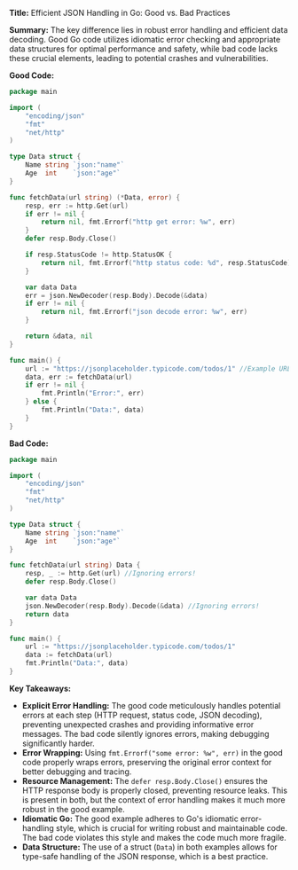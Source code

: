 **Title:** Efficient JSON Handling in Go: Good vs. Bad Practices

**Summary:**  The key difference lies in robust error handling and efficient data decoding. Good Go code utilizes idiomatic error checking and appropriate data structures for optimal performance and safety, while bad code lacks these crucial elements, leading to potential crashes and vulnerabilities.

**Good Code:**

```go
package main

import (
	"encoding/json"
	"fmt"
	"net/http"
)

type Data struct {
	Name string `json:"name"`
	Age  int    `json:"age"`
}

func fetchData(url string) (*Data, error) {
	resp, err := http.Get(url)
	if err != nil {
		return nil, fmt.Errorf("http get error: %w", err)
	}
	defer resp.Body.Close()

	if resp.StatusCode != http.StatusOK {
		return nil, fmt.Errorf("http status code: %d", resp.StatusCode)
	}

	var data Data
	err = json.NewDecoder(resp.Body).Decode(&data)
	if err != nil {
		return nil, fmt.Errorf("json decode error: %w", err)
	}

	return &data, nil
}

func main() {
	url := "https://jsonplaceholder.typicode.com/todos/1" //Example URL
	data, err := fetchData(url)
	if err != nil {
		fmt.Println("Error:", err)
	} else {
		fmt.Println("Data:", data)
	}
}
```

**Bad Code:**

```go
package main

import (
	"encoding/json"
	"fmt"
	"net/http"
)

type Data struct {
	Name string `json:"name"`
	Age  int    `json:"age"`
}

func fetchData(url string) Data {
	resp, _ := http.Get(url) //Ignoring errors!
	defer resp.Body.Close()

	var data Data
	json.NewDecoder(resp.Body).Decode(&data) //Ignoring errors!
	return data
}

func main() {
	url := "https://jsonplaceholder.typicode.com/todos/1"
	data := fetchData(url)
	fmt.Println("Data:", data)
}
```


**Key Takeaways:**

* **Explicit Error Handling:** The good code meticulously handles potential errors at each step (HTTP request, status code, JSON decoding), preventing unexpected crashes and providing informative error messages.  The bad code silently ignores errors, making debugging significantly harder.
* **Error Wrapping:** Using `fmt.Errorf("some error: %w", err)` in the good code properly wraps errors, preserving the original error context for better debugging and tracing.
* **Resource Management:**  The `defer resp.Body.Close()` ensures the HTTP response body is properly closed, preventing resource leaks.  This is present in both, but the context of error handling makes it much more robust in the good example.
* **Idiomatic Go:** The good example adheres to Go's idiomatic error-handling style, which is crucial for writing robust and maintainable code.  The bad code violates this style and makes the code much more fragile.
* **Data Structure:** The use of a struct (`Data`) in both examples allows for type-safe handling of the JSON response, which is a best practice.



